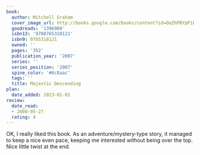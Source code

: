 ```yaml
---
book:
  author: Mitchell Graham
  cover_image_url: http://books.google.com/books/content?id=OoZhPBYpPiEC&printsec=frontcover&img=1&zoom=1&edge=curl&source=gbs_api
  goodreads: '1396909'
  isbn13: '9780765318121'
  isbn9: 0765318121
  owned: ''
  pages: '352'
  publication_year: '2007'
  series: ''
  series_position: '2007'
  spine_color: '#6c8aac'
  tags: ''
  title: Majestic Descending
plan:
  date_added: 2023-01-01
review:
  date_read:
  - 2008-05-27
  rating: 4
---
```

OK, I really liked this book. As an adventure/mystery-type story, it managed to keep a nice even pace, keeping me interested without being over the top. Nice little twist at the end.
